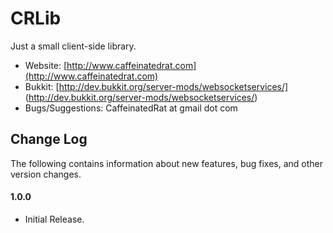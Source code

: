 CRLib
===========

Just a small client-side library. 

* Website: [http://www.caffeinatedrat.com](http://www.caffeinatedrat.com)
* Bukkit: [http://dev.bukkit.org/server-mods/websocketservices/] (http://dev.bukkit.org/server-mods/websocketservices/)
* Bugs/Suggestions: CaffeinatedRat at gmail dot com

Change Log
-----------

The following contains information about new features, bug fixes, and other version changes.

#### 1.0.0

* Initial Release.
